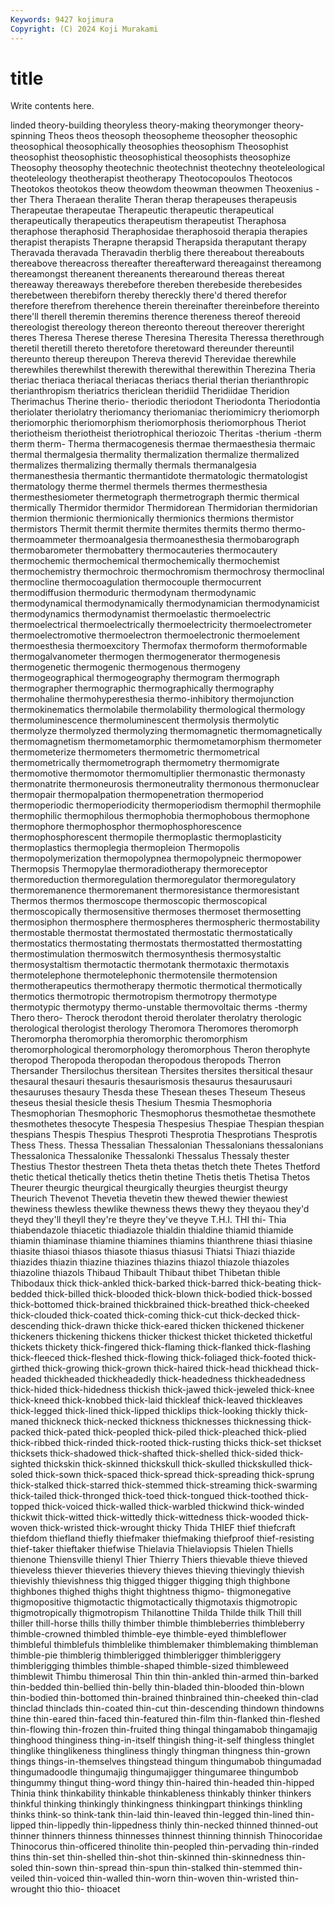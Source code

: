 ```yaml
---
Keywords: 9427 kojimura
Copyright: (C) 2024 Koji Murakami
---
```


# title

Write contents here.



linded theory-building theoryless theory-making theorymonger theory-spinning
Theos theos theosoph theosopheme theosopher theosophic theosophical theosophically theosophies theosophism
Theosophist theosophist theosophistic theosophistical theosophists theosophize Theosophy theosophy theotechnic theotechnist
theotechny theoteleological theoteleology theotherapist theotherapy Theotocopoulos Theotocos Theotokos theotokos theow
theowdom theowman theowmen Theoxenius -ther Thera Theraean theralite Theran therap
therapeuses therapeusis Therapeutae therapeutae Therapeutic therapeutic therapeutical therapeutically therapeutics therapeutism
therapeutist Theraphosa theraphose theraphosid Theraphosidae theraphosoid therapia therapies therapist therapists
Therapne therapsid Therapsida theraputant therapy Theravada theravada Theravadin therblig there
thereabout thereabouts thereabove thereacross thereafter thereafterward thereagainst thereamong thereamongst thereanent
thereanents therearound thereas thereat thereaway thereaways therebefore thereben therebeside therebesides
therebetween therebiforn thereby thereckly there'd thered therefor therefore therefrom therehence
therein thereinafter thereinbefore thereinto there'll therell theremin theremins therence thereness
thereof thereoid thereologist thereology thereon thereonto thereout thereover thereright theres
Theresa Therese therese Theresina Theresita Theressa therethrough theretil theretill thereto
theretofore theretoward thereunder thereuntil thereunto thereup thereupon Thereva therevid Therevidae
therewhile therewhiles therewhilst therewith therewithal therewithin Therezina Theria theriac theriaca
theriacal theriacas theriacs therial therian therianthropic therianthropism theriatrics thericlean theridiid
Theridiidae Theridion Therimachus Therine therio- theriodic theriodont Theriodonta Theriodontia theriolater
theriolatry theriomancy theriomaniac theriomimicry theriomorph theriomorphic theriomorphism theriomorphosis theriomorphous Theriot
theriotheism theriotheist theriotrophical theriozoic Theritas -therium -therm therm therm- Therma
thermacogenesis thermae thermaesthesia thermaic thermal thermalgesia thermality thermalization thermalize thermalized
thermalizes thermalizing thermally thermals thermanalgesia thermanesthesia thermantic thermantidote thermatologic thermatologist
thermatology therme thermel thermels thermes thermesthesia thermesthesiometer thermetograph thermetrograph thermic
thermical thermically Thermidor thermidor Thermidorean Thermidorian thermidorian thermion thermionic thermionically
thermionics thermions thermistor thermistors Thermit thermit thermite thermites thermits thermo
thermo- thermoammeter thermoanalgesia thermoanesthesia thermobarograph thermobarometer thermobattery thermocauteries thermocautery thermochemic
thermochemical thermochemically thermochemist thermochemistry thermochroic thermochromism thermochrosy thermoclinal thermocline thermocoagulation
thermocouple thermocurrent thermodiffusion thermoduric thermodynam thermodynamic thermodynamical thermodynamically thermodynamician thermodynamicist
thermodynamics thermodynamist thermoelastic thermoelectric thermoelectrical thermoelectrically thermoelectricity thermoelectrometer thermoelectromotive thermoelectron
thermoelectronic thermoelement thermoesthesia thermoexcitory Thermofax thermoform thermoformable thermogalvanometer thermogen thermogenerator
thermogenesis thermogenetic thermogenic thermogenous thermogeny thermogeographical thermogeography thermogram thermograph thermographer
thermographic thermographically thermography thermohaline thermohyperesthesia thermo-inhibitory thermojunction thermokinematics thermolabile thermolability
thermological thermology thermoluminescence thermoluminescent thermolysis thermolytic thermolyze thermolyzed thermolyzing thermomagnetic
thermomagnetically thermomagnetism thermometamorphic thermometamorphism thermometer thermometerize thermometers thermometric thermometrical thermometrically
thermometrograph thermometry thermomigrate thermomotive thermomotor thermomultiplier thermonastic thermonasty thermonatrite thermoneurosis
thermoneutrality thermonous thermonuclear thermopair thermopalpation thermopenetration thermoperiod thermoperiodic thermoperiodicity thermoperiodism
thermophil thermophile thermophilic thermophilous thermophobia thermophobous thermophone thermophore thermophosphor thermophosphorescence
thermophosphorescent thermopile thermoplastic thermoplasticity thermoplastics thermoplegia thermopleion Thermopolis thermopolymerization thermopolypnea
thermopolypneic thermopower Thermopsis Thermopylae thermoradiotherapy thermoreceptor thermoreduction thermoregulation thermoregulator thermoregulatory
thermoremanence thermoremanent thermoresistance thermoresistant Thermos thermos thermoscope thermoscopic thermoscopical thermoscopically
thermosensitive thermoses thermoset thermosetting thermosiphon thermosphere thermospheres thermospheric thermostability thermostable
thermostat thermostated thermostatic thermostatically thermostatics thermostating thermostats thermostatted thermostatting thermostimulation
thermoswitch thermosynthesis thermosystaltic thermosystaltism thermotactic thermotank thermotaxic thermotaxis thermotelephone thermotelephonic
thermotensile thermotension thermotherapeutics thermotherapy thermotic thermotical thermotically thermotics thermotropic thermotropism
thermotropy thermotype thermotypic thermotypy thermo-unstable thermovoltaic therms -thermy Thero thero-
Therock therodont theroid therolater therolatry therologic therological therologist therology Theromora
Theromores theromorph Theromorpha theromorphia theromorphic theromorphism theromorphological theromorphology theromorphous Theron
therophyte theropod Theropoda theropodan theropodous theropods Therron Thersander Thersilochus thersitean
Thersites thersites thersitical thesaur thesaural thesauri thesauris thesaurismosis thesaurus thesaurusauri
thesauruses thesaury Thesda these Thesean theses Theseum Theseus theseus thesial
thesicle thesis Thesium Thesmia Thesmophoria Thesmophorian Thesmophoric Thesmophorus thesmothetae thesmothete
thesmothetes thesocyte Thespesia Thespesius Thespiae Thespian thespian thespians Thespis Thespius
Thesproti Thesprotia Thesprotians Thesprotis Thess Thess. Thessa Thessalian Thessalonian Thessalonians
thessalonians Thessalonica Thessalonike Thessalonki Thessalus Thessaly thester Thestius Thestor thestreen
Theta theta thetas thetch thete Thetes Thetford thetic thetical thetically
thetics thetin thetine Thetis thetis Thetisa Thetos Theurer theurgic theurgical
theurgically theurgies theurgist theurgy Theurich Thevenot Thevetia thevetin thew thewed
thewier thewiest thewiness thewless thewlike thewness thews thewy they theyaou
they'd theyd they'll theyll they're theyre they've theyve T.H.I. THI
thi- Thia thiabendazole thiacetic thiadiazole thialdin thialdine thiamid thiamide thiamin
thiaminase thiamine thiamines thiamins thianthrene thiasi thiasine thiasite thiasoi thiasos
thiasote thiasus thiasusi Thiatsi Thiazi thiazide thiazides thiazin thiazine thiazines
thiazins thiazol thiazole thiazoles thiazoline thiazols Thibaud Thibault Thibaut thibet
Thibetan thible Thibodaux thick thick-ankled thick-barked thick-barred thick-beating thick-bedded thick-billed
thick-blooded thick-blown thick-bodied thick-bossed thick-bottomed thick-brained thickbrained thick-breathed thick-cheeked thick-clouded
thick-coated thick-coming thick-cut thick-decked thick-descending thick-drawn thicke thick-eared thicken thickened
thickener thickeners thickening thickens thicker thickest thicket thicketed thicketful thickets
thickety thick-fingered thick-flaming thick-flanked thick-flashing thick-fleeced thick-fleshed thick-flowing thick-foliaged thick-footed
thick-girthed thick-growing thick-grown thick-haired thick-head thickhead thick-headed thickheaded thickheadedly thick-headedness
thickheadedness thick-hided thick-hidedness thickish thick-jawed thick-jeweled thick-knee thick-kneed thick-knobbed thick-laid
thickleaf thick-leaved thickleaves thick-legged thick-lined thick-lipped thicklips thick-looking thickly thick-maned
thickneck thick-necked thickness thicknesses thicknessing thick-packed thick-pated thick-peopled thick-piled thick-pleached
thick-plied thick-ribbed thick-rinded thick-rooted thick-rusting thicks thick-set thickset thicksets thick-shadowed
thick-shafted thick-shelled thick-sided thick-sighted thickskin thick-skinned thickskull thick-skulled thickskulled thick-soled
thick-sown thick-spaced thick-spread thick-spreading thick-sprung thick-stalked thick-starred thick-stemmed thick-streaming thick-swarming
thick-tailed thick-thronged thick-toed thick-tongued thick-toothed thick-topped thick-voiced thick-walled thick-warbled thickwind
thick-winded thickwit thick-witted thick-wittedly thick-wittedness thick-wooded thick-woven thick-wristed thick-wrought thicky
Thida THIEF thief thiefcraft thiefdom thiefland thiefly thiefmaker thiefmaking thiefproof
thief-resisting thief-taker thieftaker thiefwise Thielavia Thielaviopsis Thielen Thiells thienone Thiensville
thienyl Thier Thierry Thiers thievable thieve thieved thieveless thiever thieveries
thievery thieves thieving thievingly thievish thievishly thievishness thig thigged thigger
thigging thigh thighbone thighbones thighed thighs thight thightness thigmo- thigmonegative
thigmopositive thigmotactic thigmotactically thigmotaxis thigmotropic thigmotropically thigmotropism Thilanottine Thilda Thilde
thilk Thill thill thiller thill-horse thills thilly thimber thimble thimbleberries
thimbleberry thimble-crowned thimbled thimble-eye thimble-eyed thimbleflower thimbleful thimblefuls thimblelike thimblemaker
thimblemaking thimbleman thimble-pie thimblerig thimblerigged thimblerigger thimbleriggery thimblerigging thimbles thimble-shaped
thimble-sized thimbleweed thimblewit Thimbu thimerosal Thin thin thin-ankled thin-armed thin-barked
thin-bedded thin-bellied thin-belly thin-bladed thin-blooded thin-blown thin-bodied thin-bottomed thin-brained thinbrained
thin-cheeked thin-clad thinclad thinclads thin-coated thin-cut thin-descending thindown thindowns thine
thin-eared thin-faced thin-featured thin-film thin-flanked thin-fleshed thin-flowing thin-frozen thin-fruited thing
thingal thingamabob thingamajig thinghood thinginess thing-in-itself thingish thing-it-self thingless thinglet
thinglike thinglikeness thingliness thingly thingman thingness thin-grown things things-in-themselves thingstead
thingum thingumabob thingumadad thingumadoodle thingumajig thingumajigger thingumaree thingumbob thingummy thingut
thing-word thingy thin-haired thin-headed thin-hipped Thinia think thinkability thinkable thinkableness
thinkably thinker thinkers thinkful thinking thinkingly thinkingness thinkingpart thinkings thinkling
thinks think-so think-tank thin-laid thin-leaved thin-legged thin-lined thin-lipped thin-lippedly thin-lippedness
thinly thin-necked thinned thinned-out thinner thinners thinness thinnesses thinnest thinning
thinnish Thinocoridae Thinocorus thin-officered thinolite thin-peopled thin-pervading thin-rinded thins thin-set
thin-shelled thin-shot thin-skinned thin-skinnedness thin-soled thin-sown thin-spread thin-spun thin-stalked thin-stemmed
thin-veiled thin-voiced thin-walled thin-worn thin-woven thin-wristed thin-wrought thio thio- thioacet
